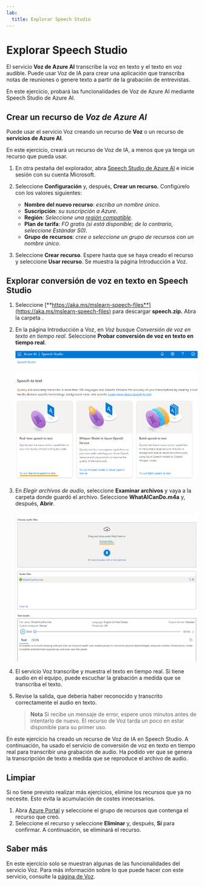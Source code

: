 ```yaml
---
lab:
  title: Explorar Speech Studio
---
```


# Explorar Speech Studio

El servicio **Voz de Azure AI** transcribe la voz en texto y el texto en voz audible. Puede usar Voz de IA para crear una aplicación que transcriba notas de reuniones o genere texto a partir de la grabación de entrevistas.

En este ejercicio, probará las funcionalidades de Voz de Azure AI mediante Speech Studio de Azure AI. 

## Crear un recurso de *Voz de Azure AI*

Puede usar el servicio Voz creando un recurso de **Voz** o un recurso de **servicios de Azure AI**.

En este ejercicio, creará un recurso de Voz de IA, a menos que ya tenga un recurso que pueda usar.

1. En otra pestaña del explorador, abra [Speech Studio de Azure Al](https://speech.microsoft.com/) e inicie sesión con su cuenta Microsoft.

1. Seleccione **Configuración** y, después, **Crear un recurso.** Configúrelo con los valores siguientes:
    - **Nombre del nuevo recurso**: *escriba un nombre único*.
    - **Suscripción**: *su suscripción a Azure*.
    - **Región**: *Seleccione una [región compatible](https://learn.microsoft.com/azure/ai-services/speech-service/regions)*.
    - **Plan de tarifa**: *FO gratis (si está disponible; de lo contrario, seleccione Estándar S0).*
    - **Grupo de recursos**: *cree o seleccione un grupo de recursos con un nombre único*.
1. Seleccione **Crear recurso**. Espere hasta que se haya creado el recurso y seleccione **Usar recurso**. Se muestra la página Introducción a Voz.

## Explorar conversión de voz en texto en Speech Studio

1. Seleccione [**https://aka.ms/mslearn-speech-files**](https://aka.ms/mslearn-speech-files) para descargar **speech.zip.** Abra la carpeta . 

1. En la página Introducción a Voz, en *Voz* busque *Conversión de voz en texto en tiempo real*. Seleccione **Probar conversión de voz en texto en tiempo real**.

    ![Introducción a Voz](media/recognize-synthesize-speech/try-out-speech-to-text.png)

1. En *Elegir archivos de audio*, seleccione **Examinar archivos** y vaya a la carpeta donde guardó el archivo. Seleccione **WhatAICanDo.m4a** y, después, **Abrir**.

    ![Examinar archivos](media/recognize-synthesize-speech/browse-files-speech.png)

1. El servicio Voz transcribe y muestra el texto en tiempo real. Si tiene audio en el equipo, puede escuchar la grabación a medida que se transcriba el texto.
1. Revise la salida, que debería haber reconocido y transcrito correctamente el audio en texto.

    > **Nota** Si recibe un mensaje de error, espere unos minutos antes de intentarlo de nuevo. El recurso de Voz tarda un poco en estar disponible para su primer uso.

En este ejercicio ha creado un recurso de Voz de IA en Speech Studio. A continuación, ha usado el servicio de conversión de voz en texto en tiempo real para transcribir una grabación de audio. Ha podido ver que se genera la transcripción de texto a medida que se reproduce el archivo de audio.

## Limpiar

Si no tiene previsto realizar más ejercicios, elimine los recursos que ya no necesite. Esto evita la acumulación de costes innecesarios.

1. Abra [Azure Portal]( https://portal.azure.com) y seleccione el grupo de recursos que contenga el recurso que creó.
1. Seleccione el recurso y seleccione **Eliminar** y, después, **Sí** para confirmar. A continuación, se eliminará el recurso.

## Saber más

En este ejercicio solo se muestran algunas de las funcionalidades del servicio Voz. Para más información sobre lo que puede hacer con este servicio, consulte la [página de Voz](https://azure.microsoft.com/services/cognitive-services/speech-services).
